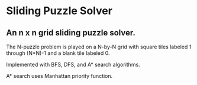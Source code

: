 # Sliding Puzzle Solver

## An n x n grid sliding puzzle solver.

The N-puzzle problem is played on a N-by-N grid with square tiles labeled 1 through (N*N)-1 and a blank tile labeled 0.

Implemented with BFS, DFS, and A* search algorithms.

A* search uses Manhattan priority function.
